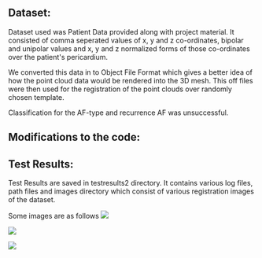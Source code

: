 

## **Dataset:**

Dataset used was Patient Data provided along with project material. It consisted of comma seperated values 
of x, y and z co-ordinates, bipolar and unipolar values and x, y and z normalized forms of those co-ordinates over the 
patient's pericardium.

We converted this data in to Object File Format which gives a better idea of how the point cloud data 
would be rendered into the 3D mesh. This off files were then used for the registration of the point clouds 
over randomly chosen template.

Classification for the AF-type and recurrence AF was unsuccessful.

## Modifications to the code:



## Test Results:

Test Results are saved in testresults2 directory. It contains various log files, path files and images 
directory which consist of various registration images of the dataset.

Some images are as follows
![](PointNetLK-master/testresults2/images/TestEpoch2__eval_2_Iter5_.jpg)

![](PointNetLK-master/testresults2/images/TestEpoch250__eval_250_Iter20_.jpg)

![](PointNetLK-master/testresults2/images/TestEpoch500__eval_500_Iter5_.jpg)